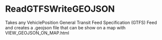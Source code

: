 # ReadGTFSWriteGEOJSON

Takes any VehiclePosition General Transit Feed Specification (GTFS) Feed and creates a .geojson file that can be show on a map with VIEW_GEOJSON_ON_MAP.html
